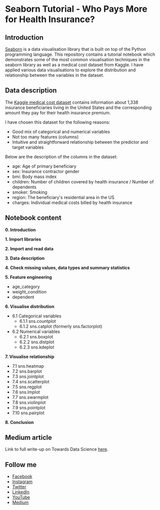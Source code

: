 # Seaborn Tutorial - Who Pays More for Health Insurance?

## Introduction
[Seaborn](https://seaborn.pydata.org/examples/index.html) is a data visualisation library that is built on top of the Python programming language. This repository contains a 
tutorial notebook which demonstrates some of the most common visualisation techniques in the seaborn library as well as a medical cost dataset from Kaggle. I have applied 
various data visualisations to explore the distribution and relationship between the variables in the dataset.

## Data description
The [Kaggle medical cost dataset](https://www.kaggle.com/mirichoi0218/insurance) contains information about 1,338 insurance beneficiaries living in the United States and 
the corresponding amount they pay for their health insurance premium.

I have chosen this dataset for the following reasons:
- Good mix of categorical and numerical variables
- Not too many features (columns)
- Intuitive and straightforward relationship between the predictor and target variables 

Below are the description of the columns in the dataset:
- age: Age of primary beneficiary
- sex: Insurance contractor gender
- bmi: Body mass index
- children: Number of children covered by health insurance / Number of dependents
- smoker: Smoking
- region: The beneficiary's residential area in the US
- charges: Individual medical costs billed by health insurance

## Notebook content
**0. Introduction**

**1. Import libraries**

**2. Import and read data**

**3. Data description**

**4. Check missing values, data types and summary statistics**

**5. Feature engineering**
- age_category
- weight_condition
- dependent

**6. Visualise distribution**
- 6.1 Categorical variables
  - 6.1.1 sns.countplot
  - 6.1.2 sns.catplot (formerly sns.factorplot)
- 6.2 Numerical variables
  - 6.2.1 sns.boxplot
  - 6.2.2 sns.distplot
  - 6.2.3 sns.kdeplot

**7. Visualise relationship**
- 7.1 sns.heatmap
- 7.2 sns.barplot
- 7.3 sns.jointplot
- 7.4 sns.scatterplot
- 7.5 sns.regplot
- 7.6 sns.lmplot
- 7.7 sns.swarmplot
- 7.8 sns.violinplot
- 7.9 sns.pointplot
- 7.10 sns.pairplot

**8. Conclusion**

## Medium article 
Link to full write-up on Towards Data Science [here](https://towardsdatascience.com/visualising-data-with-seaborn-who-pays-more-for-health-insurance-200d01892ba5).

## Follow me 
- [Facebook](https://www.facebook.com/chongjason914)
- [Instagram](https://www.instagram.com/chongjason914)
- [Twitter](https://www.twitter.com/chongjason914)
- [LinkedIn](https://www.linkedin.com/in/chongjason914)
- [YouTube](https://www.youtube.com/jasonchong914)
- [Medium](https://www.medium.com/@chongjason)
